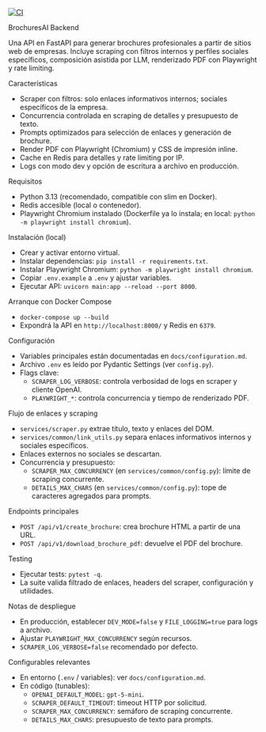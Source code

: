 [![CI](https://github.com/PaoloHerrera/brochuresai-backend/actions/workflows/ci.yml/badge.svg)](https://github.com/PaoloHerrera/brochuresai-backend/actions/workflows/ci.yml)

BrochuresAI Backend

Una API en FastAPI para generar brochures profesionales a partir de sitios web de empresas. Incluye scraping con filtros internos y perfiles sociales específicos, composición asistida por LLM, renderizado PDF con Playwright y rate limiting.

Características

-   Scraper con filtros: solo enlaces informativos internos; sociales específicos de la empresa.
-   Concurrencia controlada en scraping de detalles y presupuesto de texto.
-   Prompts optimizados para selección de enlaces y generación de brochure.
-   Render PDF con Playwright (Chromium) y CSS de impresión inline.
-   Cache en Redis para detalles y rate limiting por IP.
-   Logs con modo dev y opción de escritura a archivo en producción.

Requisitos

-   Python 3.13 (recomendado, compatible con slim en Docker).
-   Redis accesible (local o contenedor).
-   Playwright Chromium instalado (Dockerfile ya lo instala; en local: `python -m playwright install chromium`).

Instalación (local)

-   Crear y activar entorno virtual.
-   Instalar dependencias: `pip install -r requirements.txt`.
-   Instalar Playwright Chromium: `python -m playwright install chromium`.
-   Copiar `.env.example` a `.env` y ajustar variables.
-   Ejecutar API: `uvicorn main:app --reload --port 8000`.

Arranque con Docker Compose

-   `docker-compose up --build`
-   Expondrá la API en `http://localhost:8000/` y Redis en `6379`.

Configuración

-   Variables principales están documentadas en `docs/configuration.md`.
-   Archivo `.env` es leído por Pydantic Settings (ver `config.py`).
-   Flags clave:
    -   `SCRAPER_LOG_VERBOSE`: controla verbosidad de logs en scraper y cliente OpenAI.
    -   `PLAYWRIGHT_*`: controla concurrencia y tiempo de renderizado PDF.

Flujo de enlaces y scraping

-   `services/scraper.py` extrae título, texto y enlaces del DOM.
-   `services/common/link_utils.py` separa enlaces informativos internos y sociales específicos.
-   Enlaces externos no sociales se descartan.
-   Concurrencia y presupuesto:
    -   `SCRAPER_MAX_CONCURRENCY` (en `services/common/config.py`): límite de scraping concurrente.
    -   `DETAILS_MAX_CHARS` (en `services/common/config.py`): tope de caracteres agregados para prompts.

Endpoints principales

-   `POST /api/v1/create_brochure`: crea brochure HTML a partir de una URL.
-   `POST /api/v1/download_brochure_pdf`: devuelve el PDF del brochure.

Testing

-   Ejecutar tests: `pytest -q`.
-   La suite valida filtrado de enlaces, headers del scraper, configuración y utilidades.

Notas de despliegue

-   En producción, establecer `DEV_MODE=false` y `FILE_LOGGING=true` para logs a archivo.
-   Ajustar `PLAYWRIGHT_MAX_CONCURRENCY` según recursos.
-   `SCRAPER_LOG_VERBOSE=false` recomendado por defecto.

Configurables relevantes

-   En entorno (`.env` / variables): ver `docs/configuration.md`.
-   En código (tunables):
    -   `OPENAI_DEFAULT_MODEL`: `gpt-5-mini`.
    -   `SCRAPER_DEFAULT_TIMEOUT`: timeout HTTP por solicitud.
    -   `SCRAPER_MAX_CONCURRENCY`: semáforo de scraping concurrente.
    -   `DETAILS_MAX_CHARS`: presupuesto de texto para prompts.

